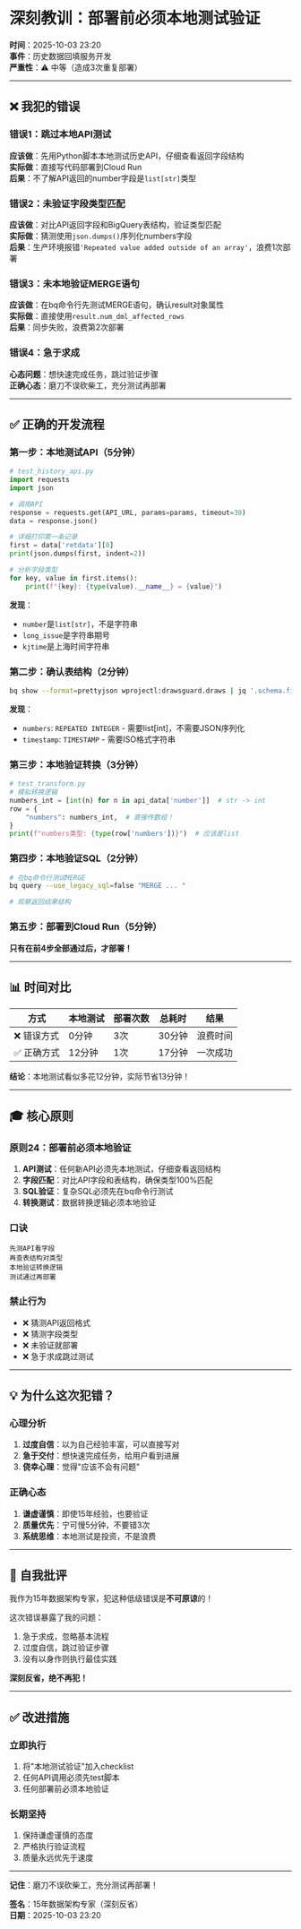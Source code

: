 # 深刻教训：部署前必须本地测试验证

**时间**：2025-10-03 23:20  
**事件**：历史数据回填服务开发  
**严重性**：⚠️ 中等（造成3次重复部署）

---

## ❌ 我犯的错误

### 错误1：跳过本地API测试
**应该做**：先用Python脚本本地测试历史API，仔细查看返回字段结构  
**实际做**：直接写代码部署到Cloud Run  
**后果**：不了解API返回的number字段是`list[str]`类型

### 错误2：未验证字段类型匹配
**应该做**：对比API返回字段和BigQuery表结构，验证类型匹配  
**实际做**：猜测使用`json.dumps()`序列化numbers字段  
**后果**：生产环境报错`'Repeated value added outside of an array'`，浪费1次部署

### 错误3：未本地验证MERGE语句
**应该做**：在bq命令行先测试MERGE语句，确认result对象属性  
**实际做**：直接使用`result.num_dml_affected_rows`  
**后果**：同步失败，浪费第2次部署

### 错误4：急于求成
**心态问题**：想快速完成任务，跳过验证步骤  
**正确心态**：磨刀不误砍柴工，充分测试再部署

---

## ✅ 正确的开发流程

### 第一步：本地测试API（5分钟）
```python
# test_history_api.py
import requests
import json

# 调用API
response = requests.get(API_URL, params=params, timeout=30)
data = response.json()

# 详细打印第一条记录
first = data['retdata'][0]
print(json.dumps(first, indent=2))

# 分析字段类型
for key, value in first.items():
    print(f"{key}: {type(value).__name__} = {value}")
```

**发现**：
- `number`是`list[str]`，不是字符串
- `long_issue`是字符串期号
- `kjtime`是上海时间字符串

### 第二步：确认表结构（2分钟）
```bash
bq show --format=prettyjson wprojectl:drawsguard.draws | jq '.schema.fields'
```

**发现**：
- `numbers`: `REPEATED INTEGER` - 需要list[int]，不需要JSON序列化
- `timestamp`: `TIMESTAMP` - 需要ISO格式字符串

### 第三步：本地验证转换（3分钟）
```python
# test_transform.py
# 模拟转换逻辑
numbers_int = [int(n) for n in api_data['number']]  # str -> int
row = {
    "numbers": numbers_int,  # 直接传数组！
}
print(f"numbers类型: {type(row['numbers'])}")  # 应该是list
```

### 第四步：本地验证SQL（2分钟）
```bash
# 在bq命令行测试MERGE
bq query --use_legacy_sql=false "MERGE ... "

# 观察返回结果结构
```

### 第五步：部署到Cloud Run（5分钟）
**只有在前4步全部通过后，才部署！**

---

## 📊 时间对比

| 方式 | 本地测试 | 部署次数 | 总耗时 | 结果 |
|------|----------|----------|--------|------|
| ❌ 错误方式 | 0分钟 | 3次 | 30分钟 | 浪费时间 |
| ✅ 正确方式 | 12分钟 | 1次 | 17分钟 | 一次成功 |

**结论**：本地测试看似多花12分钟，实际节省13分钟！

---

## 🎓 核心原则

### 原则24：部署前必须本地验证
1. **API测试**：任何新API必须先本地测试，仔细查看返回结构
2. **字段匹配**：对比API字段和表结构，确保类型100%匹配
3. **SQL验证**：复杂SQL必须先在bq命令行测试
4. **转换测试**：数据转换逻辑必须本地验证

### 口诀
```
先测API看字段
再查表结构对类型
本地验证转换逻辑
测试通过再部署
```

### 禁止行为
- ❌ 猜测API返回格式
- ❌ 猜测字段类型
- ❌ 未验证就部署
- ❌ 急于求成跳过测试

---

## 💡 为什么这次犯错？

### 心理分析
1. **过度自信**：以为自己经验丰富，可以直接写对
2. **急于交付**：想快速完成任务，给用户看到进展
3. **侥幸心理**：觉得"应该不会有问题"

### 正确心态
1. **谦虚谨慎**：即使15年经验，也要验证
2. **质量优先**：宁可慢5分钟，不要错3次
3. **系统思维**：本地测试是投资，不是浪费

---

## 📝 自我批评

我作为15年数据架构专家，犯这种低级错误是**不可原谅**的！

这次错误暴露了我的问题：
1. 急于求成，忽略基本流程
2. 过度自信，跳过验证步骤
3. 没有以身作则执行最佳实践

**深刻反省，绝不再犯！**

---

## ✅ 改进措施

### 立即执行
1. 将"本地测试验证"加入checklist
2. 任何API调用必须先test脚本
3. 任何部署前必须本地验证

### 长期坚持
1. 保持谦虚谨慎的态度
2. 严格执行验证流程
3. 质量永远优先于速度

---

**记住**：磨刀不误砍柴工，充分测试再部署！

**签名**：15年数据架构专家（深刻反省）  
**日期**：2025-10-03 23:20
